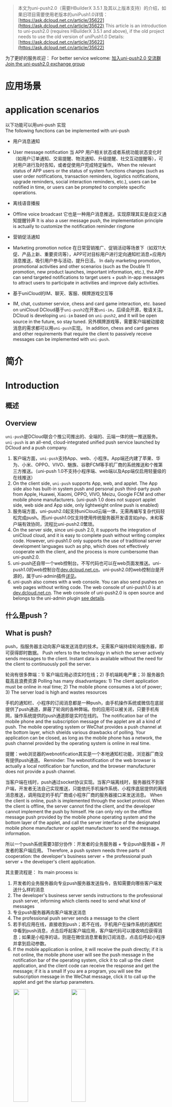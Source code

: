>本文为uni-push2.0（需要HBuilderX 3.5.1 及其以上版本支持）的介绍，如果旧项目需要使用老版本的uniPush1.0详情：[https://ask.dcloud.net.cn/article/35622](https://ask.dcloud.net.cn/article/35622)
>This article is an introduction to uni-push2.0 (requires HBuilderX 3.5.1 and above), if the old project needs to use the old version of uniPush1.0 Details: [https://ask.dcloud.net.cn/article/35622](https://ask.dcloud.net.cn/article/35622)

为了更好的服务欢迎：
For better service welcome:
<a class="join-group-chat" target="_blank" href="https://img-cdn-tc.dcloud.net.cn/uploads/article/20210219/f0fca7f4ea8b8650386fc20345312105.JPG">
	加入uni-push2.0 交流群
	Join the uni-push2.0 exchange group
	<img src="https://img-cdn-tc.dcloud.net.cn/uploads/article/20210219/f0fca7f4ea8b8650386fc20345312105.JPG">
</a>

<style>
	.join-group-chat{
		position: relative;
	}
	.join-group-chat img{
		display: none;
	}
	.join-group-chat:hover img{
		position: absolute;
                background: #FFF;
		top: 25px;
		right: 0;
		display: block;
		width: 150px;
		height: 150px;
		box-shadow:#999 0px 0px 20px;
		padding: 3px;
	}
</style>

# 应用场景
# application scenarios
以下功能可以用uni-push 实现  
The following functions can be implemented with uni-push
- 用户消息通知  
- User message notification
当 APP 用户相关状态或者系统功能状态变化时（如用户订单通知、交易提醒、物流通知、升级提醒、社交互动提醒等），可对用户进行及时告知，或者促使用户完成特定操作。
When the relevant status of APP users or the status of system functions changes (such as user order notifications, transaction reminders, logistics notifications, upgrade reminders, social interaction reminders, etc.), users can be notified in time, or users can be prompted to complete specific operations.

- 离线语音播报  
- Offline voice broadcast
它也是一种用户消息推送，实现原理其实是自定义通知提醒铃声
It is also a user message push, the implementation principle is actually to customize the notification reminder ringtone

- 营销促活通知  
- Marketing promotion notice
在日常营销推广、促销活动等场景下（如双11大促、产品上新、重要资讯等），APP可对目标用户进行定向通知栏消息+应用内消息推送，吸引用户参与活动，提升日活。
In daily marketing promotion, promotional activities and other scenarios (such as the Double 11 promotion, new product launches, important information, etc.), the APP can send targeted notifications to target users + push in-app messages to attract users to participate in activities and improve daily activities.

- 基于uniCloud的IM、聊天、客服、棋牌游戏交互等  
- IM, chat, customer service, chess and card game interaction, etc. based on uniCloud
DCloud基于`uni-push2`在开发`uni-im`，后续会开源，敬请关注。
DCloud is developing `uni-im` based on `uni-push2`, and it will be open source in the future, so stay tuned.
另外棋牌游戏等，需要客户端被动接收消息的需求都可以用`uni-push`实现。
In addition, chess and card games and other requirements that require the client to passively receive messages can be implemented with `uni-push`.

# 简介
# Introduction

## 概述
## Overview
`uni-push`是DCloud联合个推公司推出的、全端的、云端一体的统一推送服务。
`uni-push` is an all-end, cloud-integrated unified push service launched by DCloud and a push company.

1. 客户端方面，`uni-push`支持App、web、小程序。App端还内建了苹果、华为、小米、OPPO、VIVO、魅族、谷歌FCM等手机厂商的系统推送和个推第三方推送。（uni-push 1.0不支持小程序端、web端以及App端仅启用轻量级的在线推送）
1. On the client side, `uni-push` supports App, web, and applet. The App side also has built-in system push and personal push third-party push from Apple, Huawei, Xiaomi, OPPO, VIVO, Meizu, Google FCM and other mobile phone manufacturers. (uni-push 1.0 does not support applet side, web side and App side, only lightweight online push is enabled)
2. 服务端方面，uni-push2.0起支持uniCloud云端一体，无需再编写复杂代码轻松完成push。而uni-push1.0仅支持使用传统服务器开发语言如php，未和客户端有效协同，流程比uni-push2.0繁琐。
2. On the server side, since uni-push 2.0, it supports the integration of uniCloud cloud, and it is easy to complete push without writing complex code. However, uni-push1.0 only supports the use of traditional server development languages such as php, which does not effectively cooperate with the client, and the process is more cumbersome than uni-push2.0.
3. uni-push还自带一个web控制台。不写代码也可以在web页面发推送。uni-push1.0的web控制台在[dev.dcloud.net.cn](https://dev.dcloud.net.cn)。uni-push2.0的web控制台是开源的，属于uni-admin插件[详见](https://ext.dcloud.net.cn/plugin?name=uni-push-admin)。
3. uni-push also comes with a web console. You can also send pushes on web pages without writing code. The web console of uni-push1.0 is at [dev.dcloud.net.cn](https://dev.dcloud.net.cn). The web console of uni-push2.0 is open source and belongs to the uni-admin plugin [see details](https://ext.dcloud.net.cn/plugin?name=uni-push-admin).

## 什么是push？
## What is push?
push，指服务器主动向客户端发送消息的技术。无需客户端持续轮询服务器，即可获得即时数据。
Push refers to the technology in which the server actively sends messages to the client. Instant data is available without the need for the client to continuously poll the server.

轮询有很多弊端：1) 客户端应用必须实时在线；2) 手机端耗电严重；3) 服务器负载高且浪费资源
Polling has many disadvantages: 1) The client application must be online in real time; 2) The mobile phone consumes a lot of power; 3) The server load is high and wastes resources

手机的通知栏、小程序的订阅消息都是一种push，由手机操作系统或微信在底层提供了push通道，屏蔽了轮询的各种弊端。你的应用可以被关闭，只要手机有网，操作系统提供的push通道即是实时在线的。
The notification bar of the mobile phone and the subscription message of the applet are all a kind of push. The mobile operating system or WeChat provides a push channel at the bottom layer, which shields various drawbacks of polling. Your application can be closed, as long as the mobile phone has a network, the push channel provided by the operating system is online in real time.

提醒：web浏览器的webnotification其实是一个本地通知栏功能，浏览器厂商没有提供push通道。
Reminder: The webnotification of the web browser is actually a local notification bar function, and the browser manufacturer does not provide a push channel.

当客户端在线时，push通过socket协议实现。当客户端离线时，服务器找不到客户端，开发者无法自己实现推送，只能依托手机操作系统、小程序底层提供的离线消息推送，调用指定的手机厂商或小程序厂商的服务器接口来发送消息。
When the client is online, push is implemented through the socket protocol. When the client is offline, the server cannot find the client, and the developer cannot implement the push by himself. He can only rely on the offline message push provided by the mobile phone operating system and the bottom layer of the applet, and call the server interface of the designated mobile phone manufacturer or applet manufacturer to send the message. information.

所以一个push系统需要3部分协作：开发者的业务服务器 + 专业push服务器 + 开发者的客户端应用。
Therefore, a push system needs three parts of cooperation: the developer's business server + the professional push server + the developer's client application.

其主要流程是：
Its main process is:

1. 开发者的业务服务器向专业push服务器发送指令，告知需要向哪些客户端发送什么样的消息
1. The developer's business server sends instructions to the professional push server, informing which clients need to send what kind of messages
2. 专业push服务器再向客户端发送消息
2. The professional push server sends a message to the client
3. 若手机应用在线，直接收到push；若不在线，手机用户在操作系统的通知栏中看到push消息，点击后呼起客户端应用，客户端代码可以接收响应获得消息；如果是小程序的话，则是在微信消息里看到订阅消息，点击后呼起小程序并拿到启动参数。
3. If the mobile application is online, it will receive the push directly; if it is not online, the mobile phone user will see the push message in the notification bar of the operating system, click it to call up the client application, and the client code can receive the response and get the message; if it is a small If you are a program, you will see the subscription message in the WeChat message, click it to call up the applet and get the startup parameters.
<div style="float:clear;">
	<img width="30%" style="margin-left:5%;max-width:260px;" src="https://vkceyugu.cdn.bspapp.com/VKCEYUGU-f184e7c3-1912-41b2-b81f-435d1b37c7b4/3bb2b4c4-1b73-426d-b713-f076aff80868.jpg"/>
	<img width="30%" style="margin-left:5%;max-width:260px;" src="https://vkceyugu.cdn.bspapp.com/VKCEYUGU-f184e7c3-1912-41b2-b81f-435d1b37c7b4/368bb2ca-1213-4895-9ad7-f39e28ee8b5a.jpg"/>
</div>

由于手机厂商众多，他们各自都有不同的推送服务，包括Apple、google（仅能在海外使用）、华为、小米、oppo、vivo、魅族，以及还有一些没有专业推送服务的中小手机品牌。他们对App后台耗电都有查杀机制，除了微信等大应用，普通应用很难常驻后台。
Due to the large number of mobile phone manufacturers, they each have different push services, including Apple, Google (only available overseas), Huawei, Xiaomi, oppo, vivo, Meizu, and some small and medium-sized mobile phone brands that do not have professional push services. They have a mechanism to check and kill the power consumption of the app in the background. Except for WeChat and other large applications, it is difficult for ordinary applications to stay in the background.

如果开发者把上述每个平台的客户端和服务器的SDK都对接一遍，还自己处理没有push服务的中小品牌手机，那过于困难了。所以业内有专业的推送服务厂商把各种手机厂商的通道封装成一套统一的API，如个推（属于上市公司每日互动）；同时这些三方专业推送厂商还提供了高速socket通道。当应用在线时，也可以直接通过socket下发消息。否则开发者需要写很多判断代码、搭建socket服务器、处理在线时和离线时各种差异。
It would be too difficult for developers to connect the client and server SDKs of each of the above platforms and deal with small and medium-sized mobile phones without push services by themselves. Therefore, there are professional push service providers in the industry that encapsulate the channels of various mobile phone manufacturers into a set of unified API, such as Ge Push (which belongs to the daily interaction of listed companies); at the same time, these three-party professional push providers also provide high-speed socket channels. When the application is online, it can also send messages directly through the socket. Otherwise, developers need to write a lot of judgment code, build a socket server, and deal with various differences between online and offline.

DCloud与个推深度合作，为uni-app的开发者提供了比传统方案便利甚多的统一推送方案`uni-push2`，利用云端一体的优势，同时提供基于uniCloud的push服务器和基于uni-app的push客户端，两者高效协同，极大的简化了push的使用。
DCloud has cooperated deeply with Getui to provide uni-app developers with a unified push solution `uni-push2`, which is much more convenient than traditional solutions, taking advantage of the integration of cloud and providing a push server based on uniCloud and a push server based on uni-app. The push client, the two efficiently work together, which greatly simplifies the use of push.

> 注：`uni-push`的服务器稳定性是由阿里云serverless、腾讯云serverless、个推来保障的，都是日活过亿的上市公司，无需顾虑稳定性。
> Note: The server stability of `uni-push` is guaranteed by Alibaba Cloud serverless, Tencent Cloud serverless, and Getui, all of which are listed companies with over 100 million daily active users, so there is no need to worry about stability.

如下图所示：
As shown below:
首先开发者的uniCloud应用服务器向uniPush服务器发送push消息，然后
First, the developer's uniCloud application server sends a push message to the uniPush server, and then
- 如果客户端应用在线，客户端通过socket直接收到push在线消息；
- If the client application is online, the client directly receives the push online message through the socket;
- 客户端应用不联网时，`uni-push`服务器根据客户端类型，把push消息发给某个手机厂商的push服务器或小程序的订阅消息服务器；然后厂商push通道会把这条消息发到手机的通知栏或微信的订阅消息里；手机用户点击通知栏消息或小程序订阅消息后，启动App或小程序，客户端才能收到离线消息。
- When the client application is not connected to the Internet, the `uni-push` server sends the push message to the push server of a mobile phone manufacturer or the subscription message server of the applet according to the type of the client; then the manufacturer's push channel will send the message to In the notification bar of the mobile phone or the subscription message of WeChat; after the mobile phone user clicks the notification bar message or the applet to subscribe to the message, and starts the App or the applet, the client can receive the offline message.
	<img width="100%" src="https://vkceyugu.cdn.bspapp.com/VKCEYUGU-f184e7c3-1912-41b2-b81f-435d1b37c7b4/1b3b17d1-d6fb-4d26-96d4-c0dbc4300aad.png"/></br>


总结下`uni-push`提供的功能：
Summarize the functions provided by `uni-push`:
1. 一个在线的socket下行服务，无论app、小程序、web，只要在线，都可以从服务器推送消息。尤其对于uniCloud用户，这个免费socket下行服务用途很多。
1. An online socket downlink service, regardless of app, applet, or web, as long as it is online, it can push messages from the server. Especially for uniCloud users, this free socket downlink service has many uses.
2. app平台，提供app离线时的推送，聚合了所有已知手机厂商的push通道；对于未提供push通道的小手机厂商，提供后台常驻进程接收push消息（受手机rom节电设置约束）
2. The app platform provides push when the app is offline, and aggregates the push channels of all known mobile phone manufacturers; for small mobile phone manufacturers that do not provide push channels, it provides background resident processes to receive push messages (subject to mobile phone rom power saving settings)
3. 小程序平台，目前提供了下行socket通道，后续会整合小程序离线时的订阅消息
3. The Mini Program platform currently provides downlink socket channels, and will integrate the subscription messages when the Mini Program is offline in the future
4. web平台，目前提供了下行socket通道，后续会提供webnotification的封装。当标签卡在后台时（注意不是关闭时），仍然可以在屏幕上弹出通知栏。
4. The web platform currently provides downlink socket channels, and will provide webnotification encapsulation in the future. When the tab is stuck in the background (note not closed), the notification bar can still pop up on the screen.
5. 快应用平台，目前提供了下行socket通道，后续会提供离线push的封装
5. The fast application platform currently provides downlink socket channels, and will provide offline push packaging in the future
6. 一个[uni-admin](/uniCloud/admin)插件，开源的web控制台，无需编程，可视化界面发送push消息 [详见](https://ext.dcloud.net.cn/plugin?name=uni-push-admin)
6. A [uni-admin](/uniCloud/admin) plug-in, an open source web console, no programming required, and a visual interface to send push messages [see details](https://ext.dcloud.net.cn/plugin?name =uni-push-admin)

在[uni-starter](/uniCloud/uni-starter)里，还提供了app push权限判断、申请、开关设置、消息中心（暂未实现），搭配使用可以大量降低开发工作量。
In [uni-starter](/uniCloud/uni-starter), it also provides app push permission judgment, application, switch settings, message center (not yet implemented), which can greatly reduce the development workload.

注意：app申请创建通知栏消息、web申请弹出通知，均会由操作系统或浏览器自动弹窗询问用户是否同意。小程序下需要手机用户主动发起订阅行为，才能送达消息。
Note: The operating system or browser will automatically pop up a window to ask the user whether to agree or not. Under the applet, the mobile phone user needs to actively initiate the subscription behavior before the message can be delivered.

`uni-push`即降低了开发成本，又提高了push送达率，还支持全平台，并且免费，是当前推送的最佳解决方案。
`uni-push` not only reduces the development cost, but also improves the push delivery rate. It also supports all platforms and is free. It is the best solution for current push.

# 常见问题
# common problem
有了uni-push，开发者不应该再使用其他push方案了。但我们发现很多开发者有误解，导致还在错误使用其他推送。
With uni-push, developers should no longer use other push schemes. However, we found that many developers have misunderstandings, which lead to the wrong use of other pushes.

- 常见误解1：“uni-push的专业性，和专业的个推、极光等服务可相比吗？”
- Common misunderstanding 1: "Is the professionalism of uni-push comparable to professional personal push, Aurora and other services?"

	答：uni-push是由个推将其本来收费的（vip套餐） push产品，免费提供给了DCloud的开发者。它与个推vip push的只有2个区别：1、免费；2、账户使用的是DCloud开发者账户，而无需再重新注册个推账户。个推是A股上市公司，专业性在推送领域领先。
	A: uni-push is a push product originally charged (vip package) by Gituo and provided to DCloud developers for free. There are only two differences between it and Getui vip push: 1. It is free; 2. The account uses the DCloud developer account, and there is no need to re-register the Getui account. Getui is an A-share listed company, and its professionalism leads the push field.

- 常见误解2：“uni-push好麻烦，我就喜欢个推、极光这种简单sdk，不想去各个rom厂商去申请一圈”
- Common misunderstanding 2: "uni-push is so troublesome, I like simple sdk like push and aurora, and I don't want to go to various rom manufacturers to apply for a circle"

	答：uni-push不建立在申请手机厂商授权的基础上，如果你不申请那些，使用起来和用普通的push是一样的。但是要特别注意，推送行业的现状就是：不集成rom厂商的推送，就无法在App离线时发送push。按照普通push模式使用，后果就是在华为、小米、OPPO、VIVO、魅族上发不了离线消息。
	A: uni-push is not based on applying for authorization from mobile phone manufacturers. If you do not apply for those, it will be the same as using ordinary push. However, special attention should be paid to the status quo of the push industry: without integrating the push of the rom manufacturer, it is impossible to send push when the app is offline. According to the normal push mode, the consequence is that offline messages cannot be sent on Huawei, Xiaomi, OPPO, VIVO, and Meizu.

- 常见误解3：“uni-push的送达率高吗？是否可以付费来提升送达率，个推是有付费提升送达率的方法的”
- Common misunderstanding 3: "Is the delivery rate of uni-push high? Is it possible to pay to increase the delivery rate? There is a way to pay to increase the delivery rate of uni-push"

	答：前文已经说了。个推的付费提升送达率的产品就是vip push，而uni-push就是个推的vip Push。DCloud通过谈判免费给DCloud的开发者使用了。
	A: It has been mentioned above. The paid product of uni-push to improve the delivery rate is vip push, and uni-push is the vip push of uni-push. DCloud has been negotiated for free use by DCloud developers.

- uni-push可以完整替代socket吗？
- Can uni-push completely replace sockets?

	答：能部分替代。uni-push客户端接收消息的通讯协议属于websocket；但业务服务端向uniPush服务发送消息用的是http通讯协议，会有1-2秒的延时。需要超低延迟的应用场景，如多人交互远程画板不合适。但对于普通的im消息、聊天、通知都没有问题。
	A: Partial replacement is possible. The communication protocol used by the uni-push client to receive messages belongs to websocket; however, the service server uses the HTTP communication protocol to send messages to the uniPush service, and there will be a delay of 1-2 seconds. Application scenarios that require ultra-low latency, such as multi-person interactive remote drawing boards, are not suitable. But there is no problem with normal im messages, chats, notifications.

- 5+app和wap2app支持uni-push2.0吗？

	答：暂不支持。

# 快速上手
# Quick start
## 第一步：开通  
## Step 1: Activate
uni-push产品有2个入口：
uni-push products have 2 entries:
1. 通过 HBuilderX(3.5.1及其以上版本)进入
1. Enter through HBuilderX (version 3.5.1 and above)

	打开 HBuilderX，双击项目中的 “manifest.json” 文件，选择“App 模块配置”，向下找到“Push(消息推送)”，勾选后，点击 “uniPush” 下面的配置链接。如下图所示：
	Open HBuilderX, double-click the "manifest.json" file in the project, select "App Module Configuration", find "Push (message push)", check it, and click the configuration link under "uniPush". As shown below:
![](https://vkceyugu.cdn.bspapp.com/VKCEYUGU-f184e7c3-1912-41b2-b81f-435d1b37c7b4/27015d7e-33e6-4596-a6bd-36ffa616a321.jpg)
2. 通过开发者中心进入
2. Enter through the developer center
	
	使用 HBuilder 账号登录 [开发者中心](https://dev.dcloud.net.cn) ，登录后
	Log in to [Developer Center](https://dev.dcloud.net.cn) with your HBuilder account, after logging in
	会进入“我的应用”列表，如下图所示：
	It will enter the "My Apps" list, as shown below:
![](https://img-cdn-aliyun.dcloud.net.cn/uni-app/doc/dev/applist.png)
	点击要操作的应用的应用名称可进入应用管理页面，点击上方选项卡中的“uniPush”-“Uni Push 2.0（支持全端推送）”-“应用信息”
	Click the application name of the application you want to operate to enter the application management page, click "uniPush" - "Uni Push 2.0 (supports full-end push)" - "Application Information" in the upper tab
	
以上两种方式均可进入uniPush 应用开通界面。如下图所示：
![](https://img-cdn-aliyun.dcloud.net.cn/uni-app/doc/dev/sfdh.png)

### 手机号验证
### Phone number verification

按照国家法律要求，所有提供云服务的公司在用户使用云服务时都需要验证手机号。
According to national legal requirements, all companies that provide cloud services need to verify mobile phone numbers when users use cloud services.

用户初次开通 uni-push 时，需要向个推同步手机号信息（DCloud开发者无需再注册个推账户）。
![](https://img-cdn-aliyun.dcloud.net.cn/uni-app/doc/dev/sm.png)

### 填写应用信息
### Fill in the application information
应用开通 uni-push 功能时，需要提交应用相关信息，如下图所示：
![](https://img-cdn-aliyun.dcloud.net.cn/uni-app/doc/dev/unipush.png)

关联服务空间说明：uni-push2.0需要开发者开通uniCloud。不管您的业务服务器是否使用uniCloud，但专业推送服务器在uniCloud上。
Description of associated service space: uni-push2.0 requires developers to activate uniCloud. It doesn't matter if your business server uses uniCloud or not, but the professional push server is on uniCloud.

- 如果您的后台业务使用uniCloud开发，那理解比较简单。
- If your backend business is developed using uniCloud, it is easier to understand.
- 如果您的后台业务没有使用uniCloud，那么也需要在uni-app项目中创建uniCloud环境，在HBuilderX中和dev的uni-push配置中均绑定相同服务空间，之前的业务仍然由客户端连接原有传统服务器，push相关功能则通过uniCloud服务空间实现。如果您之前使用过三方推送服务的话，可以理解为您的服务器不再调用个推服务器，而是改为调用uniCloud服务空间。
- If your background business does not use uniCloud, you also need to create an uniCloud environment in the uni-app project, bind the same service space in HBuilderX and the uni-push configuration of dev, and the previous business is still connected by the client. There are traditional servers, and push-related functions are implemented through the uniCloud service space. If you have used the three-party push service before, it can be understood that your server no longer calls the personal push server, but instead calls the uniCloud service space.

在uniCloud的云函数中，加载扩展库 `uni-cloud-push`，直接调用相关API，无需额外的服务端配置。而传统服务器开发者需要把这个[云函数URL化](https://uniapp.dcloud.io/uniCloud/http.html)后变成http接口，再由原来的php或java代码调用这个http接口。
In the cloud function of uniCloud, load the extension library `uni-cloud-push`, and directly call the related API without additional server configuration. Traditional server developers need to convert this [cloud function URL](https://uniapp.dcloud.io/uniCloud/http.html) into an http interface, and then call this http interface from the original php or java code.

注意：`Android包名、签名（SHA1指纹）`或`iOS Bundle ID`，必须确保与客户端manifest.json配置的证书相关信息一致，否则可能会导致无法正常打包或收到推送消息。
Note: The `Android package name, signature (SHA1 fingerprint)` or `iOS Bundle ID` must be consistent with the certificate-related information configured in the manifest.json of the client, otherwise, the package may not be properly packaged or the push message may not be received.

参考资料：[关于Android证书](https://ask.dcloud.net.cn/article/35985#server)、[iOS证书申请](https://ask.dcloud.net.cn/article/152)
Reference materials: [About Android certificate](https://ask.dcloud.net.cn/article/35985#server), [iOS certificate application](https://ask.dcloud.net.cn/article/152)

开通完成后，后续仍可以在这里修改以上信息。
After the activation is completed, you can still modify the above information here.

开通App的完整流程较多，但开通web和小程序的流程比较简单，即开即用。可以快速将uni-app项目运行到浏览器或小程序体验。
There are many complete processes for opening an app, but the process for opening a web and a small program is relatively simple, and it can be used immediately. A uni-app project can be quickly run into a browser or applet experience.

## 第二步：配置  
## Step 2: Configuration
- iOS 平台还需要上传专用的推送证书
- iOS platform also needs to upload a dedicated push certificate
	+ 证书申请：如何获取推送证书请参考个推官方文档教程 [iOS证书配置指南](https://docs.getui.com/getui/mobile/ios/apns/)
	+ Certificate application: how to obtain the push certificate, please refer to the official document tutorial [iOS certificate configuration guide](https://docs.getui.com/getui/mobile/ios/apns/)
	+ 证书上传入口：消息推送-“配置管理”-“应用配置”
	+ Certificate upload entry: message push - "configuration management" - "application configuration"
![](https://img-cdn-aliyun.dcloud.net.cn/uni-app/doc/dev/ios.png)
- APP手机厂商推送参数设置（可选，应用进程离线时推送通道）
- APP mobile phone manufacturer push parameter settings (optional, push channel when the application process is offline)
	![](https://img-cdn-aliyun.dcloud.net.cn/uni-app/doc/dev/20220728173149.png)
	uniPush集成并统一了各个手机厂商的系统级推送，目前支持魅族、OPPO、华为、小米、VIVO。如果需要使用厂商推送，需要先在各厂商开发者平台申请。详见[厂商推送应用创建配置流程](https://www.dcloud.io/docs/a/unipush/manufacturer.pdf)
	uniPush integrates and unifies the system-level push of various mobile phone manufacturers, and currently supports Meizu, OPPO, Huawei, Xiaomi, and VIVO. If you need to use manufacturer push, you need to apply on the developer platform of each manufacturer first. For details, see [Manufacturer Push Application Creation and Configuration Process](https://www.dcloud.io/docs/a/unipush/manufacturer.pdf)


## 第三步：客户端操作
## Step 3: Client Operation
### 名词解释
### Glossary
#### 离线推送@offline
#### Offline push @offline
<img width="30%" style="margin-left:20px;margin-top:0;float:right;" src="https://vkceyugu.cdn.bspapp.com/VKCEYUGU-f184e7c3-1912-41b2-b81f-435d1b37c7b4/3bb2b4c4-1b73-426d-b713-f076aff80868.jpg"/>
仅APP端支持，当应用被用户关闭，或者运行到后台时，手机厂商为了省电或释放内存，会终止App后台联网。
It is only supported on the APP side. When the application is closed by the user or runs in the background, the mobile phone manufacturer will terminate the APP background networking in order to save power or release memory.

消息将通过不会离线的手机厂商通道，下发到手机系统推送服务模块；
The message will be sent to the mobile phone system push service module through the mobile phone manufacturer channel that will not be offline;

此时客户端会自动创建通知栏消息，展示在系统消息中心（如图所示）但客户端监听不到消息内容；当用户点击通知栏消息后，会将APP唤醒此时APP才能监听到消息内容。
At this time, the client will automatically create a notification bar message and display it in the system message center (as shown in the figure), but the client cannot monitor the content of the message; when the user clicks the notification bar message, the APP will wake up and the APP can only monitor the message. content.

#### 在线推送@online
#### Online push @online
当应用在线时，不会创建“通知栏消息”，此时客户端会立即监听到消息内容。
When the application is online, no "notification bar message" will be created, and the client will immediately monitor the content of the message.

如果你希望当应用在线时，也通过“通知栏消息”来提醒用户；可以通过以下两种方式实现：
If you want to remind the user through the "notification bar message" when the app is online; you can do it in the following two ways:
1. 监听到消息内容后，根据业务需要自己判断是否要创建“通知栏消息”，需要就调用创建本地消息API [uni.createPushMessage](https://uniapp.dcloud.net.cn/api/plugins/push.html#createpushmessage)手动创建通知栏消息。
1. After listening to the content of the message, you can decide whether to create a "notification bar message" according to your business needs, and you can call the API [uni.createPushMessage](https://uniapp.dcloud.net.cn/api/plugins) to create a local message. /push.html#createpushmessage) to manually create a notification bar message.
2. 服务端执行推送时，传递参数`force_notification:true`，客户端就会自动创建“通知栏消息”（此时你监听不到消息内容），当用户点击通知栏消息后，APP才能监听到消息内容。
2. When the server executes the push, pass the parameter `force_notification:true`, and the client will automatically create a "notification bar message" (you cannot listen to the message content at this time). When the user clicks the notification bar message, the APP can listen to it. Message content.

以上两种方案各有优劣，方案一更加灵活；比如：客服功能，客户端接收到聊天消息时，应用如果已经打开聊天对话页面，就直接将监听到的推送内容，渲染到页面。如果应用未打开聊天页，则调用api创建“通知栏消息”提醒用户；此时你还可以执行一些其他逻辑，比如将tabBar的消息中心加红点等。方案二比较简便，客户端无需额外编写代码，自动创建通知栏消息；但仅适用于不关心客户端行为就创建“通知栏消息”的场景，如广告营销内容的推送等。
The above two solutions have their own advantages and disadvantages, and the first solution is more flexible; for example, in the customer service function, when the client receives a chat message, if the application has already opened the chat dialog page, it will directly render the monitored push content to the page. If the app does not open the chat page, call the api to create a "notification bar message" to remind the user; at this time, you can also perform some other logic, such as adding a red dot to the message center of the tabBar. Option 2 is relatively simple. The client does not need to write additional code to automatically create notification bar messages; but it is only suitable for scenarios where "notification bar messages" are created without caring about client behavior, such as the push of advertising and marketing content.

### 客户端启用uniPush2.0
### The client enables uniPush2.0

操作步骤打开`manifest.json` - `App模块配置` - 中勾选`uniPush 2.0` - `重新编译项目`
![](https://vkceyugu.cdn.bspapp.com/VKCEYUGU-f184e7c3-1912-41b2-b81f-435d1b37c7b4/f897176a-6216-48bd-98c8-439b2bd2cb42.jpg)
![](https://vkceyugu.cdn.bspapp.com/VKCEYUGU-f184e7c3-1912-41b2-b81f-435d1b37c7b4/1280af61-06a3-46d3-bfc3-0e1c1aee2580.jpg)
![](https://vkceyugu.cdn.bspapp.com/VKCEYUGU-f184e7c3-1912-41b2-b81f-435d1b37c7b4/2c5af727-2a43-4a4a-95e0-07403aafb019.jpg)
其他小程序启用方式参考微信小程序，这里不一一列举
Refer to WeChat Mini Programs for other ways of enabling small programs, which will not be listed here.

在`manifest.json`中配置完之后，需要重新编译项目，即：点击如图`重新运行`按钮
After configuring in `manifest.json`, you need to recompile the project, that is: click the `Rerun` button as shown in the figure

<img width="50%" style="max-width:260px;" src="https://vkceyugu.cdn.bspapp.com/VKCEYUGU-f184e7c3-1912-41b2-b81f-435d1b37c7b4/1cc74094-043b-4150-bdcc-8c0dbf90195b.jpeg"/>


#### 小程序中使用uni-push2.0的白名单配置@useinmp
#### Whitelist configuration @useinmp using uni-push2.0 in the applet

uni-push在web和小程序端就是个websocket；各家小程序平台，均要求在小程序管理后台配置小程序应用的联网服务器域名，否则无法联网。
uni-push is a websocket on the web and applet side; each applet platform requires the configuration of the network server domain name of the applet application in the applet management background, otherwise it will not be able to connect to the Internet.

根据下表，在小程序管理后台设置socket合法域名。下表的域名均为个推自有域名，并非DCloud所属域名。
According to the following table, set the socket legal domain name in the applet management background. The domain names in the table below are all self-owned domain names, not the domain names of DCloud.

|域名|端口|
|Domain Name|Port|
|--	|--	|
|wshz.getui.net|5223|
|wshz.gepush.com|5223|



### 客户端监听推送消息@listener  
### The client listens for push messages @listener
监听推送消息的代码，需要在收到推送消息之前被执行。所以应当写在应用一启动就会触发的[应用生命周期](https://uniapp.dcloud.io/collocation/App.html#applifecycle)`onLaunch`中。
The code that listens for push messages needs to be executed before receiving push messages. So it should be written in the [application lifecycle](https://uniapp.dcloud.io/collocation/App.html#applifecycle)`onLaunch` that will be triggered as soon as the application starts.

示例代码：
Sample code:
```js 
//文件路径：项目根目录/App.vue
//File path: project root directory/App.vue
export default {
	onLaunch: function() {
		console.log('App Launch')
		uni.onPushMessage((res) => {
			console.log("收到推送消息：",res) //监听推送消息
		})
	},
	onShow: function() {
		console.log('App Show')
	},
	onHide: function() {
		console.log('App Hide')
	}
}
```

> 先跟着示例代码简单体验，详细的uni.onPushMessage api介绍[详情参考](/uniCloud/uni-cloud-push/api.html#onpushmessage)
> First follow the sample code for a simple experience, detailed uni.onPushMessage api introduction [details reference](/uniCloud/uni-cloud-push/api.html#onpushmessage)

**APP端真机运行注意:** 
**Note for real machine operation on the APP side:**
- 如果启用了离线推送，必须：经过发行原生app云打包后，客户端才能监听到推送消息。标准HBuilder运行基座无法使用。
- If offline push is enabled, the client can listen to push messages only after the native app is packaged in the cloud. The standard HBuilder runtime base cannot be used.
- 离线推送时，Android手机厂商通道推送[需设置消息渠道id](/uniCloud/uni-cloud-push/api.html#channel)，否则会被限制频次和静默推送(静音且需下拉系统通知栏才可见)
- When offline push, the Android phone manufacturer channel push [need to set the message channel id](/uniCloud/uni-cloud-push/api.html#channel), otherwise it will be limited frequency and silent push (mute and need to pull down the system notification bar only visible)
- 如果Android应用进入后台后（App未销毁），点击通知消息无法拉起App，请检查设备是否有禁止后台弹出界面，路径>>设置-应用管理-测试应用-权限管理-后台弹出界面，(一般是小米、oppo、
- If the Android app enters the background (the App is not destroyed), and the app cannot be launched by clicking the notification message, please check whether the device has a pop-up interface that prohibits the background. Path >> Settings - Application Management - Test Application - Permission Management - Background pop-up interface, ( Usually millet, oppo,
vivo设备)。
vivo devices).

### 获取客户端推送标识  
### Get client push ID
假如我要给“张三”打电话，那就需要知道对方的电话标识，即电话号码是多少。
If I want to call "Zhang San", I need to know the phone ID of the other party, that is, what the phone number is.
同理，要给某个客户端推送消息，也需要知道该设备的客户端推送标识。
Similarly, to push a message to a client, you also need to know the client push identifier of the device.

> 先跟着示例代码简单体验，详细的uni.getPushClientId api介绍[详情参考](/uniCloud/uni-cloud-push/api.html#getpushclientid)  
> First follow the sample code for a simple experience, detailed uni.getPushClientId api introduction [details reference](/uniCloud/uni-cloud-push/api.html#getpushclientid)
代码示例：
Code example:
```js
// uni-app客户端获取push客户端标记
// uni-app client gets push client tag
uni.getPushClientId({
	success: (res) => {
		let push_clientid = res.cid
		console.log('客户端推送标识:',push_clientid)
	},
	fail(err) {
		console.log(err)
	}
})
```
## 第四步：服务端推送消息  
## Step 4: Server push message
消息推送属于敏感操作，只能直接或间接由服务端触发。传统的三方push服务，需要开发者在服务端配置密钥或证书，根据服务器端文档签名获取token，再向相关URL接口发起网络请求......
Message push is a sensitive operation that can only be triggered directly or indirectly by the server. The traditional three-party push service requires the developer to configure a key or certificate on the server side, obtain the token according to the server-side document signature, and then initiate a network request to the relevant URL interface...

而UniPush2.0，开发者无需关心证书、签名、服务器端文档，使用简单。云函数通过 uni-push服务端sdk，即`uni-cloud-push`的API即可直接执行uniPush所有操作。
With UniPush 2.0, developers do not need to care about certificates, signatures, and server-side documents, and it is easy to use. Cloud functions can directly perform all operations of uniPush through the uni-push server SDK, that is, the API of `uni-cloud-push`.

uni-push的服务端sdk的体积不小，没有内置在云函数中。在需要操作uni-push的云函数里，开发者需手动配置`uni-cloud-push`扩展库。
The server-side SDK of uni-push is not small in size, and it is not built into the cloud function. In cloud functions that need to operate uni-push, developers need to manually configure the `uni-cloud-push` extension library.
（uniCloud扩展库，是uniCloud自带API中不常用且包体积较大的部分，被独立为扩展库，可以由开发者自行选择是否使用该扩展库）
(uniCloud extension library, which is not commonly used in uniCloud's own API and has a large package size, is an independent extension library, and developers can choose whether to use this extension library)

- HBuilderX 中新建云函数时可选择uni-cloud-push扩展库，或者如下图所示在已有的云函数目录点右键选择“管理公共模块或扩展库依赖”
- When creating a new cloud function in HBuilderX, you can choose the uni-cloud-push extension library, or right-click on the existing cloud function directory as shown in the figure below and select "Manage Common Module or Extension Library Dependencies"

<img style="width:80%;max-width:600px;margin:0 10%" src="https://vkceyugu.cdn.bspapp.com/VKCEYUGU-f184e7c3-1912-41b2-b81f-435d1b37c7b4/cb2bc39d-0dbd-4321-ba6f-cc4c782c820c.jpg"/>
</br>
<img style="width:80%;max-width:450px;margin:0 10%" src="https://vkceyugu.cdn.bspapp.com/VKCEYUGU-f184e7c3-1912-41b2-b81f-435d1b37c7b4/66f41377-5492-4345-b85c-e6978dd5ef63.jpg"/>
</br>

下面是一个开启了`uni-cloud-push`扩展库的云函数的package.json示例，**注意不可有注释，以下文件内容中的注释仅为说明，如果拷贝此文件，切记去除注释**
The following is a package.json example of a cloud function with the `uni-cloud-push` extension library enabled. **Note that there should be no comments. The comments in the following file content are for illustration only. If you copy this file, remember to remove the comments**

```json
{
	"name": "test",
	"version": "1.0.0",
	"description": "",
	"main": "index.js",
	"extensions": {
		"uni-cloud-push": {} // 配置为此云函数开启uni-cloud-push扩展库，值为空对象留作后续追加参数，暂无内容
	},
	"author": ""
}
```

注意：扩展库依赖3张opendb表：`opendb-tempdata`,`opendb-device`,`uni-id-device`。uniCloud阿里云版，执行扩展库会自动创建。如果你使用的是uniCloud腾讯云版需要自己创建这3张表。
Note: The extension library depends on 3 opendb tables: `opendb-tempdata`, `opendb-device`, `uni-id-device`. UniCloud Alibaba Cloud Edition, the extension library will be created automatically. If you are using uniCloud Tencent Cloud Edition, you need to create these 3 tables yourself.

云函数中调用uni-cloud-push扩展库的`sendMessage`方法，向客户端推送消息
Call the `sendMessage` method of the uni-cloud-push extension library in the cloud function to push messages to the client

```js
// 简单的使用示例
// simple usage example
'use strict';
const uniPush = uniCloud.getPushManager({appId:"__UNI__XXXXXX"}) //注意这里需要传入你的应用appId
exports.main = async (event, context) => {
	return await uniPush.sendMessage({
		"push_clientid": "xxx", 	//填写上一步在uni-app客户端获取到的客户端推送标识push_clientid
		"title": "通知栏显示的标题",	
		"content": "通知栏显示的内容",
		"payload": {
			"text":"体验一下uni-push2.0"
		}
	})
};
```

在云函数文件目录右键（或按快捷键ctrl + r）-> `上传并运行云函数`，此时你的客户端将收到推送消息（应用关闭时为通知栏消息，在线时代码监听到推送消息）
Right-click on the cloud function file directory (or press the shortcut key ctrl + r) -> `Upload and run cloud function`, at this time your client will receive a push message (the notification bar message when the application is closed, and the code listens when it is online). forward news)

> 先跟着示例代码简单体验一下，详细的uniPush.sendMessage api介绍[详情参考](/uniCloud/uni-cloud-push/api.html#uni-cloud-push)
> Let’s have a simple experience with the sample code first, the detailed introduction of uniPush.sendMessage api [details reference](/uniCloud/uni-cloud-push/api.html#uni-cloud-push)

如果按步骤操作完毕，此时你运行起来的uni-app客户端就会打印出“收到推送消息：xxxx”。如遇异常，可以重新运行一遍。
If the steps are completed, the uni-app client you run at this time will print out "Push message received: xxxx". In case of exception, you can run it again.

# 最佳实践
# Best Practices
上一章，演示了基于“客户端推送标识”的消息推送，仅为方便理解和体验；在业务开发中，通常是指定消息的接收人，而不是某个设备。
In the previous chapter, the message push based on the "client push identity" was demonstrated, which is only for the convenience of understanding and experience; in business development, the recipient of the message is usually specified, not a certain device.

如果项目使用[uni-id-pages](https://ext.dcloud.net.cn/plugin?id=8577)，即可直接指定基于uni-id的user_id、user_tag，并可筛选设备的平台、登录信息是否有效等，执行推送消息。
If the project uses [uni-id-pages](https://ext.dcloud.net.cn/plugin?id=8577), you can directly specify user_id and user_tag based on uni-id, and filter the platform, Whether the login information is valid, etc., execute the push message.

uni-id-pages已经内置：在登录账号、退出账号、切换账号、token续期、注销账号5个时机，管理uni-id-device表、opendb-device表与user_id、push_clientid、platform、os_name等字段的映射关系。[详情参考](/uniCloud/uni-cloud-push/mate)
uni-id-pages has been built-in: manage uni-id-device table, opendb-device table and fields such as user_id, push_clientid, platform, os_name, etc. mapping relationship. [Details reference](/uniCloud/uni-cloud-push/mate)

此外uni-push2.0 还提供了uni-admin中的web控制台[uni-push-admin](https://ext.dcloud.net.cn/plugin?name=uni-push-admin)。如图，包含消息推送、推送统计等功能的，
In addition, uni-push2.0 also provides a web console in uni-admin [uni-push-admin](https://ext.dcloud.net.cn/plugin?name=uni-push-admin). As shown in the figure, it includes functions such as message push and push statistics.

![](https://vkceyugu.cdn.bspapp.com/VKCEYUGU-f184e7c3-1912-41b2-b81f-435d1b37c7b4/507dd9ff-0171-4c89-ba9e-30f39babfe98.jpg)

